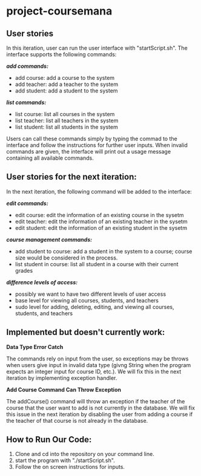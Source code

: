 # project-coursemana




## User stories

In this iteration, user can run the user interface with "startScript.sh". The interface supports the following commands:

***add commands:***
- add course: add a course to the system
- add teacher: add a teacher to the system
- add student: add a student to the system

***list commands:***
- list course: list all courses in the system
- list teacher: list all teachers in the system
- list student: list all students in the system

Users can call these commands simply by typing the commad to the interface and follow the instructions for further user inputs. When invalid commands are given, the interface will print out a usage message containing all available commands.


## User stories for the next iteration:

In the next iteration, the following command will be added to the interface:

***edit commands:***
- edit course: edit the information of an existing course in the sysetm
- edit teacher: edit the information of an existing teacher in the sysetm
- edit student: edit the information of an existing student in the sysetm

***course management commands:***
- add student to course: add a student in the system to a course; course size would be considered in the process.
- list student in course: list all student in a course with their current grades

***difference levels of access:***
- possibly we want to have two different levels of user access
- base level for viewing all courses, students, and teachers
- sudo level for adding, deleting, editing, and viewing all courses, students, and teachers


## Implemented but doesn't currently work:

**Data Type Error Catch**

The commands rely on input from the user, so exceptions may be throws when users give input in invalid data type (givng String when the program expects an integer input for course ID, etc.). We will fix this in the next iteration by implementing exception handler.

**Add Course Command Can Throw Exception**

The addCourse() command will throw an exception if the teacher of the course that the user want to add is not currently in the database. We will fix this issue in the next iteration by disabling the user from adding a course if the teacher of that course is not already in the database. 


## How to Run Our Code:
1. Clone and cd into the repository on your command line.
2. start the program with "./startScript.sh".
3. Follow the on screen instructions for inputs. 
